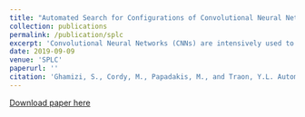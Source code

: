 ```yaml
---
title: "Automated Search for Configurations of Convolutional Neural Network Architectures"
collection: publications
permalink: /publication/splc
excerpt: 'Convolutional Neural Networks (CNNs) are intensively used to solve a wide variety of complex problems. Although powerful, such systems require manual configuration and tuning. To this end, we view CNNs as configurable systems and propose an end-to-end framework that allows the configuration, evaluation and automated search for CNN architectures. Therefore, our contribution is threefold. First, we model the variability of CNN architectures with a Feature Model (FM) that generalizes over existing architectures. Each valid configuration of the FM corresponds to a valid CNN model that can be built and trained. Second, we implement, on top of Tensorflow, an automated procedure to deploy, train and evaluate the performance of a configured model. Third, we propose a method to search for configurations and demonstrate that it leads to good CNN models. We evaluate our method by applying it on image classification tasks (MNIST, CIFAR-10) and show that, with limited amount of computation and training, our method can identify high-performing architectures (with high accuracy). We also demonstrate that we outperform existing state-of-the-art architectures handcrafted by ML researchers. Our FM and framework have been released to support replication and future research.'
date: 2019-09-09
venue: 'SPLC'
paperurl: ''
citation: 'Ghamizi, S., Cordy, M., Papadakis, M., and Traon, Y.L. Automated Search for Configurations of Convolutional Neural Network Architectures. Proceedings of the 23rd International Systems and Software Product Line Conference - Volume A.'
---
```

[Download paper here](https://www.semanticscholar.org/paper/Automated-Search-for-Configurations-of-Neural-Ghamizi-Cordy/454cbd438765731ababe434071d29a6a8f76c0e5)

